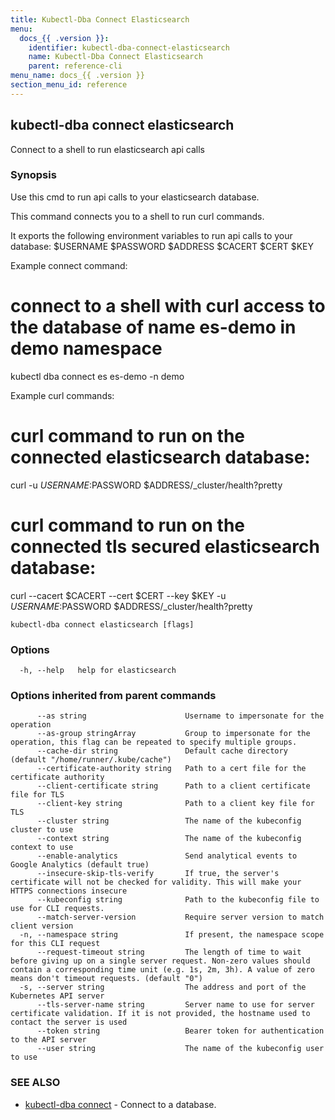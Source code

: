 ```yaml
---
title: Kubectl-Dba Connect Elasticsearch
menu:
  docs_{{ .version }}:
    identifier: kubectl-dba-connect-elasticsearch
    name: Kubectl-Dba Connect Elasticsearch
    parent: reference-cli
menu_name: docs_{{ .version }}
section_menu_id: reference
---
```

## kubectl-dba connect elasticsearch

Connect to a shell to run elasticsearch api calls

### Synopsis

Use this cmd to run api calls to your elasticsearch database. 

This command connects you to a shell to run curl commands. 

It exports the following environment variables to run api calls to your database:
  $USERNAME
  $PASSWORD
  $ADDRESS
  $CACERT
  $CERT
  $KEY

Example connect command:
  # connect to a shell with curl access to the database of name es-demo in demo namespace
  kubectl dba connect es es-demo -n demo

Example curl commands:
  # curl command to run on the connected elasticsearch database:
  curl -u $USERNAME:$PASSWORD $ADDRESS/_cluster/health?pretty

  # curl command to run on the connected tls secured elasticsearch database:
  curl --cacert $CACERT --cert $CERT --key $KEY  -u $USERNAME:$PASSWORD $ADDRESS/_cluster/health?pretty

```
kubectl-dba connect elasticsearch [flags]
```

### Options

```
  -h, --help   help for elasticsearch
```

### Options inherited from parent commands

```
      --as string                      Username to impersonate for the operation
      --as-group stringArray           Group to impersonate for the operation, this flag can be repeated to specify multiple groups.
      --cache-dir string               Default cache directory (default "/home/runner/.kube/cache")
      --certificate-authority string   Path to a cert file for the certificate authority
      --client-certificate string      Path to a client certificate file for TLS
      --client-key string              Path to a client key file for TLS
      --cluster string                 The name of the kubeconfig cluster to use
      --context string                 The name of the kubeconfig context to use
      --enable-analytics               Send analytical events to Google Analytics (default true)
      --insecure-skip-tls-verify       If true, the server's certificate will not be checked for validity. This will make your HTTPS connections insecure
      --kubeconfig string              Path to the kubeconfig file to use for CLI requests.
      --match-server-version           Require server version to match client version
  -n, --namespace string               If present, the namespace scope for this CLI request
      --request-timeout string         The length of time to wait before giving up on a single server request. Non-zero values should contain a corresponding time unit (e.g. 1s, 2m, 3h). A value of zero means don't timeout requests. (default "0")
  -s, --server string                  The address and port of the Kubernetes API server
      --tls-server-name string         Server name to use for server certificate validation. If it is not provided, the hostname used to contact the server is used
      --token string                   Bearer token for authentication to the API server
      --user string                    The name of the kubeconfig user to use
```

### SEE ALSO

* [kubectl-dba connect](/docs/reference/cli/kubectl-dba_connect.md)	 - Connect to a database.

